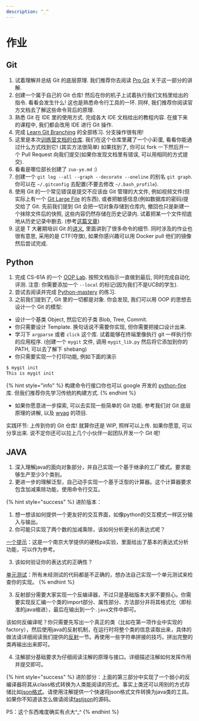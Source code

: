 ```yaml
---
description: ^_^
---
```


# 作业

## Git

1. 试着理解并总结 Git 的底层原理. 我们推荐你去阅读 [Pro Git](https://git-scm.com/book/zh/v2/Git-%E5%86%85%E9%83%A8%E5%8E%9F%E7%90%86-%E5%BA%95%E5%B1%82%E5%91%BD%E4%BB%A4%E4%B8%8E%E4%B8%8A%E5%B1%82%E5%91%BD%E4%BB%A4) 关于这一部分的讲解.
2. 创建一个属于自己的 Git 仓库! 然后在你的机子上试着执行我们文档里给出的指令. 看看会发生什么! 这也是熟悉命令行工具的一环. 同样, 我们推荐你阅读官方文档去了解这些命令背后的原理.
3. 熟悉 Git 在 IDE 里的使用方式. 完成各大 IDE 文档给出的教程内容. 在接下来的课程中, 我们都会改用 IDE 进行 Git 操作.
4. 完成 [Learn Git Branching](https://learngitbranching.js.org/) 的全部练习. 分支操作很有用!
5. 这里是本次[训练营文档的仓库](https://github.com/Besthope-Official/Singularity-backend). 我们在这个仓库里藏了一个小彩蛋, 看看你能通过什么方式找到它! (其实方法很简单) 如果找到了, 你可以 fork 一下然后开一个 Pull Request 向我们提交(如果你发现文档里有错误, 可以用相同的方式提交).
6. 看看是哪位部长创建了 `zuo-ye.md` :)
7. 创建一个 `git log --all --graph --decorate --oneline` 的别名 `git graph`. 你可以在 `~/.gitconfig` 去配置(不要去修改 `~/.bash_profile`).
8. 使用 Git 的一个常见错误是提交不应该由 Git 管理的大文件, 例如视频文件(但实际上有一个 [Git Large File](https://git-lfs.com/) 的东西), 或者把敏感信息(例如数据库的密码)提交给了 Git. 先前我们提到 Git 会把一切对象存储到仓库内, 撤回也只是新建一个抹除文件后的快照, 这些内容仍然存储在历史记录内. 试着把某一个文件彻底地从历史记录中删去. (参考[这篇文章](https://docs.github.com/en/authentication/keeping-your-account-and-data-secure/removing-sensitive-data-from-a-repository))
9. 这是 T 大暑期培训 Git 的[讲义](https://summer23.net9.org/pdfs/linux-handout.pdf), 里面讲到了很多命令的细节. 同时涉及的作业也很有意思, 采用的是 CTF(夺旗), 如果你感兴趣可以用 Docker pull 他们的镜像然后尝试完成.

## Python

1. 完成 CS-61A 的一个 [OOP Lab](https://cs61a.org/lab/lab08/). 按照文档指示一直做到最后, 同时完成自动化评测. 注意: 你需要添加一个 `--local` 的标记(因为我们不是UCB的学生).
2. 尝试去阅读并完成 [Python-mastery](https://github.com/dabeaz-course/python-mastery) 的练习.
3. 之前我们提到了, Git 里的一切都是对象. 你会发现, 我们可以用 OOP 的思想去设计一个 Git 的模型:

* 设计一个基类 Object, 然后它的子类 Blob, Tree, Commit.
* 你只需要设计 Template. 换句话说不需要你实现, 但你需要把接口设计出来.
* 学习下 `argparse` 或者 `click` 这个库. 试着能够在终端里像执行 git 一样执行你的应用程序. (创建一个 `mygit` 文件, 调用 `mygit_lib.py` 然后将它添加到你的 PATH, 可以去了解下 shebang)
* 你只需要实现一个打印功能, 例如下面的演示

```bash
$ mygit init
This is mygit init
```

{% hint style="info" %}
构建命令行接口你也可以 google 开发的 [python-fire](https://github.com/google/python-fire) 库. 但我们推荐你先学习传统的构建方式.
{% endhint %}

* 如果你愿意进一步探索, 可以去实现一些简单的 Git 功能. 参考我们对 Git 底层原理的讲解, 以及 [wyag](https://wyag.thb.lt/) 的项目.

实践环节: 上传到你的 Git 仓库! 就算你还是 WIP, 照样可以上传. 如果你愿意, 可以分享出来. 说不定你还可以拉上几个小伙伴一起团队开发一个 Git 呢!

## JAVA

1. 深入理解java的面向对象部分，并自己实现一个基于继承的工厂模式。要求能够生产至少3个类别。
2. 更进一步的理解泛型，自己动手实现一个基于泛型的计算器。这个计算器要求包含加减乘除功能，使用命令行交互。

{% hint style="success" %}
进阶版本：

1. 想一想该如何提供一个更友好的交互界面，如像python的交互模式一样区分输入与输出。
2. 你可能只实现了两个数的加减乘除，该如何分析更长的表达式呢？

[一个提示](https://nju-projectn.github.io/ics-pa-gitbook/ics2022/1.5.html)：这是一个南京大学提供的硬核pa实验，里面给出了基本的表达式分析功能，可以作为参考。

3. 该如何验证你的表达式的正确性？

[单元测试](https://zh.wikipedia.org/zh-cn/%E5%8D%95%E5%85%83%E6%B5%8B%E8%AF%95)：所有未经测试的代码都是不正确的，想办法自己实现一个单元测试来检查你的实现。
{% endhint %}

3. 反射部分需要大家实现一个反编译器，不过只是基础版本大家不要担心。你需要实现反汇编一个类的import部分、属性部分、方法部分并将其格式化（即标准的java缩进），最后在输出到一个`.java`文件中即可。

该如何反编译呢？你只需要先写出一个真正的类（比如在第一项作业中实现的factory），然后使用java的反射机制，在运行时将整个类的信息读取出来，具体的做法请详细阅读我们提供的[反射](java-jin-jie/fan-she.md)一节。再使用一些字符串拼接的技巧，拼出完整的类再输出出来即可。

4. 注解部分基础要求为仔细阅读注解的原理与接口。详细描述注解如何发挥作用并提交即可。

{% hint style="success" %}
进阶部分：上面的第三部分中实现了一个弱小的反编译器将其从class格式转换为人类能阅读的形式。事实上类还可以用别的方式存储比如[json格式](https://www.json.org/json-en.html)。请使用注解提供一个快速将json格式文件转换为java类的工具。如果你不知道该怎么做请阅读[fastjson](https://www.runoob.com/w3cnote/fastjson-intro.html)的源码。

PS：这个东西难度确实有点大^\_^
{% endhint %}
